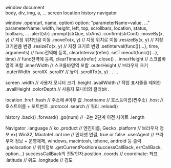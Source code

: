 window
document  
 body, div, img, a, ...
screen
location
history
navigator

window
.open(url, name, option)
option: "parameterName=value, ..."
parameterName: width, height, left, top, scrollbars, location, status, toolbars, ...
.alert(str)
.prompt(strQue, strAns)
.confirm(strConf)
.moveBy(x, y) // 지정 위치만큼 이동
.moveTo(x, y) // 지정 위치로 이동
.resizeBy(x, y) // 지정 크기만큼 변경
.resizeTo(x, y) // 지정 크기로 변경
.setInterval(func(){...}, time, arguments) // func전역에 등록, clearInterval(refer)
.setTimeout(func(){...}, time) // func전역에 등록, clearTimeout(refer)
.close()
.
.innerHeight // 스크롤바영역 포함
.innerWidth // 스크롤바영역 포함
.outerHeight // 브라우저 크기
.outerWidth
.scrollX
.scrollY // 높이
.scrollTo(x, y)
.
.
.
.

screen
.width // 사용자 모니터 크기
.height
.availWidth // 작업 표시줄을 제외한
.availHeight
.colorDepth // 사용자 모니터의 컬러bit
.

location
.href
.hash // 주소에 #이후 값
.hostname // 호스트이름(찐주소)
.host // 호스트이름 + 포트번호
.protocol
.search // 쿼리
.reload()

history
.back()
.forward()
.go(num) // -2는 2단계 이전 사이트
.length

Navigator
.language // ko
.product // 엔진이름, Gecko
.platform // 브라우저 정보 ex) Win32, MacIntel
.onLine // 인터넷 연결, true or false
.userAgent // 브라우저 정보 + 운영체제, windows, macintosh, iphone, android 등 출력
.geolocation // 위치정보
.getCurrentPosition(successCallBack, errCallBack, option...)
successCallBack의 전달인자 position
.coords // coordinate: 좌표
.latitude // 위도
.longitude // 경도
